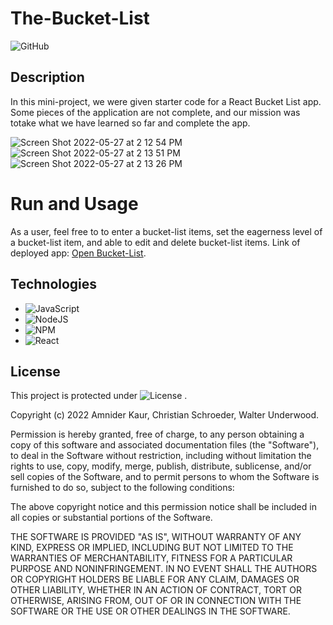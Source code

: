 # The-Bucket-List

![GitHub](https://img.shields.io/badge/TheBucketList-C71D23?style=for-the-badge&logo=github&logoColor=white)


## Description

In this mini-project, we were  given starter code for a React Bucket List app. Some pieces of the application are not complete, and our mission was totake what we have learned so far and complete the app.

![Screen Shot 2022-05-27 at 2 12 54 PM](https://user-images.githubusercontent.com/99919050/170790372-161caea9-80f4-4f83-9e33-ba282686cc8b.png)
![Screen Shot 2022-05-27 at 2 13 51 PM](https://user-images.githubusercontent.com/99919050/170790375-0ddcbc43-5380-4d49-9ad9-86f86058b866.png)
![Screen Shot 2022-05-27 at 2 13 26 PM](https://user-images.githubusercontent.com/99919050/170790391-a2bf8747-ea0d-433d-ab20-749b8291516e.png)


# Run and Usage
As a user, feel free to to enter a bucket-list items, set the eagerness level of a bucket-list item, and able to edit and delete bucket-list items.
Link  of  deployed app: [Open Bucket-List](https://cmwschroeder.github.io/bucket-list/).

## Technologies

- ![JavaScript](https://img.shields.io/badge/javascript-%23323330.svg?style=for-the-badge&logo=javascript&logoColor=%23F7DF1E)
- ![NodeJS](https://img.shields.io/badge/node.js-6DA55F?style=for-the-badge&logo=node.js&logoColor=white)
- ![NPM](https://img.shields.io/badge/NPM-%23000000.svg?style=for-the-badge&logo=npm&logoColor=white)
- ![React](https://img.shields.io/badge/react-%2320232a.svg?style=for-the-badge&logo=react&logoColor=%2361DAFB)


## License
 This project is protected under ![License](https://img.shields.io/badge/license-MIT-black?style=for-the-badge&logo=github&logoColor=white) . 

Copyright (c) 2022 Amnider Kaur, Christian Schroeder,  Walter Underwood. 

Permission is hereby granted, free of charge, to any person obtaining a copy of this software and associated documentation files (the "Software"), to deal in the Software without restriction, including without limitation the rights to use, copy, modify, merge, publish, distribute, sublicense, and/or sell copies of the Software, and to permit persons to whom the Software is furnished to do so, subject to the following conditions:

The above copyright notice and this permission notice shall be included in all copies or substantial portions of the Software.

THE SOFTWARE IS PROVIDED "AS IS", WITHOUT WARRANTY OF ANY KIND, EXPRESS OR IMPLIED, INCLUDING BUT NOT LIMITED TO THE WARRANTIES OF MERCHANTABILITY, FITNESS FOR A PARTICULAR PURPOSE AND NONINFRINGEMENT. IN NO EVENT SHALL THE AUTHORS OR COPYRIGHT HOLDERS BE LIABLE FOR ANY CLAIM, DAMAGES OR OTHER LIABILITY, WHETHER IN AN ACTION OF CONTRACT, TORT OR OTHERWISE, ARISING FROM, OUT OF OR IN CONNECTION WITH THE SOFTWARE OR THE USE OR OTHER DEALINGS IN THE SOFTWARE.

